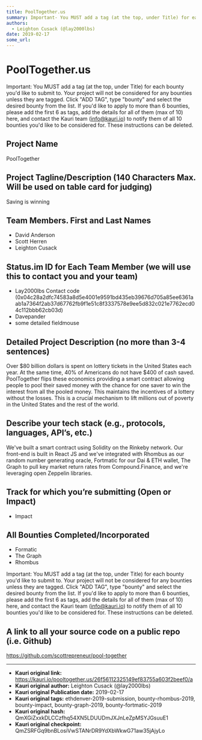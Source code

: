 ```yaml
---
title: PoolTogether.us
summary: Important- You MUST add a tag (at the top, under Title) for each bounty youd like to submit to. Your project will not be considered for any bounties unless they are tagged. Click ADD TAG, type bounty and select the desired bounty from the list. If youd like to apply to more than 6 bounties, please add the first 6 as tags, add the details for all of them (max of 10) here, and contact the Kauri team (info@kauri.io) to notify them of all 10 bounties youd like to be considered for. These instruction
authors:
  - Leighton Cusack (@lay2000lbs)
date: 2019-02-17
some_url: 
---
```


# PoolTogether.us



Important: You MUST add a tag (at the top, under Title) for each bounty you'd like to submit to. Your project will not be considered for any bounties unless they are tagged. Click "ADD TAG", type  "bounty" and select the desired bounty from the list. If you'd like to apply to more than 6 bounties, please add the first 6 as tags, add the details for all of them (max of 10) here, and contact the Kauri team (info@kauri.io) to notify them of all 10 bounties you'd like to be considered for. These instructions can be deleted.

## Project Name
PoolTogether 

## Project Tagline/Description (140 Characters Max. Will be used on table card for judging)
Saving is winning 


## Team Members. First and Last Names
- David Anderson 
- Scott Herren
- Leighton Cusack 


## Status.im ID for Each Team Member (we will use this to contact you and your team)
- Lay2000lbs Contact code (0x04c28a2dfc74583a8d5e4001e9591bd435eb39676d705a85ee6361aab1a7364f2ab37d67762fb9f1e51c8f3337578e9ee5d832c021e7762ecd04c112bbb62cb03d)  
- Davepander
- some detailed fieldmouse 

## Detailed Project Description (no more than 3-4 sentences)
Over $80 billion dollars is spent on lottery tickets in the United States each year. At the same time, 40% of Americans do not have $400 of cash saved. PoolTogether flips these economics providing a smart contract allowing people to pool their saved money with the chance for one saver to win the interest from all the pooled money. This maintains the incentives of a lottery without the losses. This is a crucial mechanism to lift millions out of poverty in the United States and the rest of the world.

## Describe your tech stack (e.g., protocols, languages, API’s, etc.)
We've built a smart contract using Solidity on the Rinkeby network. Our front-end is built in React JS and we've integrated with Rhombus as our random number generating oracle, Fortmatic for our Dai & ETH wallet, The Graph to pull key market return rates from Compound.Finance, and we're leveraging open Zeppelin libraries. 

## Track for which you’re submitting (Open or Impact)
- Impact

## All Bounties Completed/Incorporated
- Formatic 
- The Graph 
- Rhombus

Important: You MUST add a tag (at the top, under Title) for each bounty you'd like to submit to. Your project will not be considered for any bounties unless they are tagged. Click "ADD TAG", type  "bounty" and select the desired bounty from the list. If you'd like to apply to more than 6 bounties, please add the first 6 as tags, add the details for all of them (max of 10) here, and contact the Kauri team (info@kauri.io) to notify them of all 10 bounties you'd like to be considered for. These instructions can be deleted.

## A link to all your source code on a public repo (i.e. Github)
https://github.com/scottrepreneur/pool-together








---

- **Kauri original link:** https://kauri.io/pooltogether.us/26f56112325149ef83755a603f2beef0/a
- **Kauri original author:** Leighton Cusack (@lay2000lbs)
- **Kauri original Publication date:** 2019-02-17
- **Kauri original tags:** ethdenver-2019-submission, bounty-rhombus-2019, bounty-impact, bounty-graph-2019, bounty-fortmatic-2019
- **Kauri original hash:** QmXGiZxxkDLCCzfhq54XN5LDUUDmJXJnLeZpMSYJGsuuE1
- **Kauri original checkpoint:** QmZSRFGq9bnBLosiVwSTANrDR9YdXbWkwG71aw35jAjyLo



